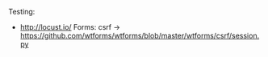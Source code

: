 Testing:
* http://locust.io/
Forms:
   csrf -> https://github.com/wtforms/wtforms/blob/master/wtforms/csrf/session.py
